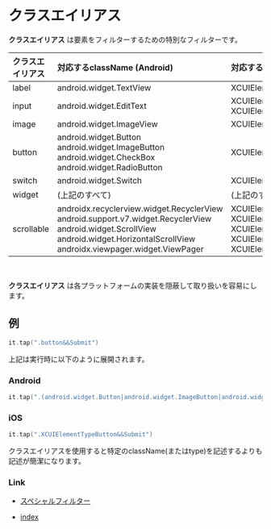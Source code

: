 # クラスエイリアス

**クラスエイリアス** は要素をフィルターするための特別なフィルターです。

| クラスエイリアス   | 対応するclassName (Android)                                                                                                                                                                        | 対応するtype (iOS)                                                                                                                     |
|:-----------|:-----------------------------------------------------------------------------------------------------------------------------------------------------------------------------------------------|:-----------------------------------------------------------------------------------------------------------------------------------|
| label      | android.widget.TextView                                                                                                                                                                        | XCUIElementTypeStaticText                                                                                                          |
| input      | android.widget.EditText                                                                                                                                                                        | XCUIElementTypeTextField<br/>XCUIElementTypeSecureTextField                                                                        |
| image      | android.widget.ImageView                                                                                                                                                                       | XCUIElementTypeImage                                                                                                               |
| button     | android.widget.Button<br/>android.widget.ImageButton<br/>android.widget.CheckBox<br>android.widget.RadioButton                                                                                 | XCUIElementTypeButton                                                                                                              |
| switch     | android.widget.Switch                                                                                                                                                                          | XCUIElementTypeSwitch                                                                                                              |
| widget     | (上記のすべて)                                                                                                                                                                                       | (上記のすべて)                                                                                                                           |
| scrollable | androidx.recyclerview.widget.RecyclerView<br>android.support.v7.widget.RecyclerView<br>android.widget.ScrollView<br>android.widget.HorizontalScrollView<br>androidx.viewpager.widget.ViewPager | XCUIElementTypeTable<br>XCUIElementTypeCollectionView<br>XCUIElementTypeScrollView<br>XCUIElementTypeWebView<br>XCUIElementTypeMap |

<br>

**クラスエイリアス** は各プラットフォームの実装を隠蔽して取り扱いを容易にします。

## 例

```kotlin
it.tap(".button&&Submit")
```

上記は実行時に以下のように展開されます。

### Android

```kotlin
it.tap(".(android.widget.Button|android.widget.ImageButton|android.widget.CheckBox)&&Submit")
```

### iOS

```kotlin
it.tap(".XCUIElementTypeButton&&Submit")
```

クラスエイリアスを使用すると特定のclassName(またはtype)を記述するよりも記述が簡潔になります。

### Link

- [スペシャルフィルター](../special_filter/special_filter_ja.md)


- [index](../../../index_ja.md)

